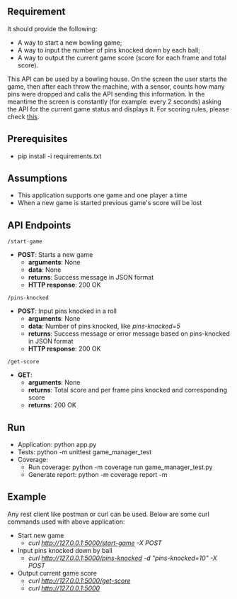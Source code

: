 ## Requirement
It should provide the following:
* A way to start a new bowling game;
* A way to input the number of pins knocked down by each ball;
* A way to output the current game score (score for each frame and total score).

This API can be used by a bowling house. On the screen the user starts the game, then after each throw the machine, with a sensor, counts how many pins were dropped and calls the API sending this information. In the meantime the screen is constantly (for example: every 2 seconds) asking the API for the current game status and displays it. For scoring rules, please check [this](https://en.wikipedia.org/wiki/Ten-pin_bowling).

## Prerequisites
* pip install -i requirements.txt

## Assumptions
* This application supports one game and one player a time
* When a new game is started previous game's score will be lost

## API Endpoints
`/start-game`
- **POST**: Starts a new game
    - **arguments**: None
    - **data**: None
    - **returns**: Success message in JSON format
    - **HTTP response**: 200 OK

`/pins-knocked`
- **POST**: Input pins knocked in a roll
  - **arguments**: None
  - **data**: Number of pins knocked, like *pins-knocked=5*
  - **returns**: Success message or error message based on pins-knocked in JSON format
  - **HTTP response**: 200 OK

`/get-score`
- **GET**:
  - **arguments**: None
  - **returns**: Total score and per frame pins knocked and corresponding score
  - **returns**: 200 OK

## Run
* Application: python app.py
* Tests: python -m unittest game_manager_test
* Coverage:
    * Run coverage: python -m coverage run game_manager_test.py
    * Generate report: python -m coverage report -m

## Example
Any rest client like postman or curl can be used. Below are some curl commands used with above application:
* Start new game
  * *curl http://127.0.0.1:5000/start-game -X POST*
* Input pins knocked down by ball
  * *curl http://127.0.0.1:5000/pins-knocked -d "pins-knocked=10" -X POST*
* Output current game score
  * *curl http://127.0.0.1:5000/get-score*
  * *curl http://127.0.0.1:5000*
